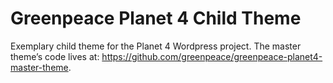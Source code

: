 # Greenpeace Planet 4 Child Theme

Exemplary child theme for the Planet 4 Wordpress project.
The master theme’s code lives at: https://github.com/greenpeace/greenpeace-planet4-master-theme.
